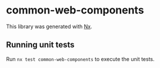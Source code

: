 # common-web-components

This library was generated with [Nx](https://nx.dev).

## Running unit tests

Run `nx test common-web-components` to execute the unit tests.
